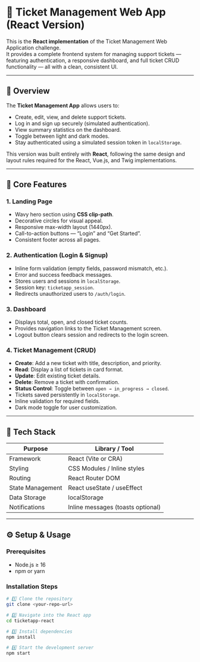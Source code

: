 # 🎫 Ticket Management Web App (React Version)

This is the **React implementation** of the Ticket Management Web Application challenge.  
It provides a complete frontend system for managing support tickets — featuring authentication, a responsive dashboard, and full ticket CRUD functionality — all with a clean, consistent UI.

---

## 🚀 Overview

The **Ticket Management App** allows users to:
- Create, edit, view, and delete support tickets.
- Log in and sign up securely (simulated authentication).
- View summary statistics on the dashboard.
- Toggle between light and dark modes.
- Stay authenticated using a simulated session token in `localStorage`.

This version was built entirely with **React**, following the same design and layout rules required for the React, Vue.js, and Twig implementations.

---

## 🧠 Core Features

### 1. Landing Page
- Wavy hero section using **CSS clip-path**.
- Decorative circles for visual appeal.
- Responsive max-width layout (1440px).
- Call-to-action buttons — “Login” and “Get Started”.
- Consistent footer across all pages.

### 2. Authentication (Login & Signup)
- Inline form validation (empty fields, password mismatch, etc.).
- Error and success feedback messages.
- Stores users and sessions in `localStorage`.
- Session key: `ticketapp_session`.
- Redirects unauthorized users to `/auth/login`.

### 3. Dashboard
- Displays total, open, and closed ticket counts.
- Provides navigation links to the Ticket Management screen.
- Logout button clears session and redirects to the login screen.

### 4. Ticket Management (CRUD)
- **Create**: Add a new ticket with title, description, and priority.
- **Read**: Display a list of tickets in card format.
- **Update**: Edit existing ticket details.
- **Delete**: Remove a ticket with confirmation.
- **Status Control**: Toggle between `open → in_progress → closed`.
- Tickets saved persistently in `localStorage`.
- Inline validation for required fields.
- Dark mode toggle for user customization.

---

## 🧰 Tech Stack

| Purpose | Library / Tool |
|----------|----------------|
| Framework | React (Vite or CRA) |
| Styling | CSS Modules / Inline styles |
| Routing | React Router DOM |
| State Management | React useState / useEffect |
| Data Storage | localStorage |
| Notifications | Inline messages (toasts optional) |

---

## ⚙️ Setup & Usage

### Prerequisites
- Node.js ≥ 16
- npm or yarn

### Installation Steps
```bash
# 1️⃣ Clone the repository
git clone <your-repo-url>

# 2️⃣ Navigate into the React app
cd ticketapp-react

# 3️⃣ Install dependencies
npm install

# 4️⃣ Start the development server
npm start
